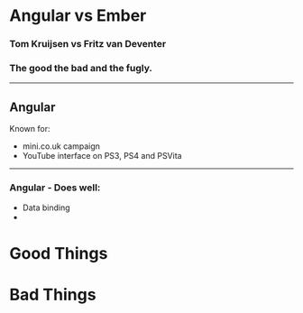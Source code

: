 # Angular vs Ember
### Tom Kruijsen vs Fritz van Deventer
### The good the bad and the fugly.

---

## Angular
Known for: 
* mini.co.uk campaign
* YouTube interface on PS3, PS4 and PSVita

---


### Angular - Does well:
* Data binding
* 

# Good Things


# Bad Things
